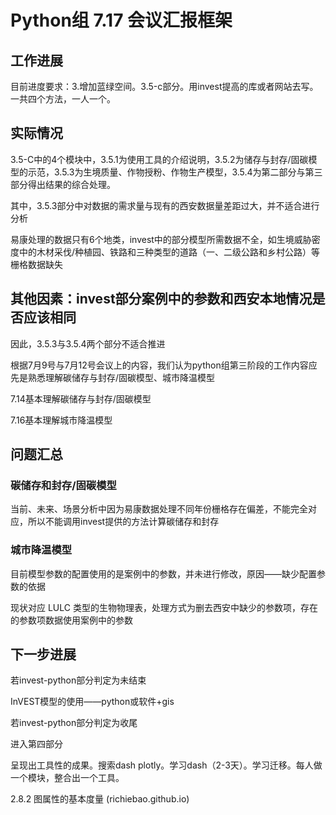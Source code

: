 # Python组 7.17 会议汇报框架

## 工作进展

目前进度要求：3.增加蓝绿空间。3.5-c部分。用invest提高的库或者网站去写。一共四个方法，一人一个。

## 实际情况

3.5-C中的4个模块中，3.5.1为使用工具的介绍说明，3.5.2为储存与封存/固碳模型的示范，3.5.3为生境质量、作物授粉、作物生产模型，3.5.4为第二部分与第三部分得出结果的综合处理。

其中，3.5.3部分中对数据的需求量与现有的西安数据量差距过大，并不适合进行分析

易康处理的数据只有6个地类，invest中的部分模型所需数据不全，如生境威胁密度中的木材采伐/种植园、铁路和三种类型的道路（一、二级公路和乡村公路）等栅格数据缺失

## 其他因素：invest部分案例中的参数和西安本地情况是否应该相同

因此，3.5.3与3.5.4两个部分不适合推进

根据7月9号与7月12号会议上的内容，我们认为python组第三阶段的工作内容应先是熟悉理解碳储存与封存/固碳模型、城市降温模型

7.14基本理解碳储存与封存/固碳模型

7.16基本理解城市降温模型

## 问题汇总

### 碳储存和封存/固碳模型

当前、未来、场景分析中因为易康数据处理不同年份栅格存在偏差，不能完全对应，所以不能调用invest提供的方法计算碳储存和封存

### 城市降温模型

目前模型参数的配置使用的是案例中的参数，并未进行修改，原因——缺少配置参数的依据

现状对应 LULC 类型的生物物理表，处理方式为删去西安中缺少的参数项，存在的参数项数据使用案例中的参数

## 下一步进展

若invest-python部分判定为未结束

InVEST模型的使用——python或软件+gis

若invest-python部分判定为收尾

进入第四部分

呈现出工具性的成果。搜索dash plotly。学习dash（2-3天）。学习迁移。每人做一个模块，整合出一个工具。

2.8.2 图属性的基本度量 (richiebao.github.io)
